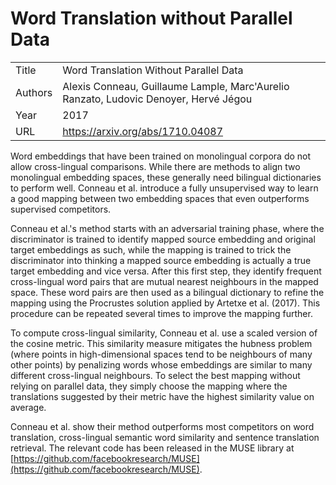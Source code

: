 # Word Translation without Parallel Data

|||
| ---- | ---- |
| Title | Word Translation Without Parallel Data |
| Authors | Alexis Conneau, Guillaume Lample, Marc'Aurelio Ranzato, Ludovic Denoyer, Hervé Jégou |
| Year | 2017 |
| URL | https://arxiv.org/abs/1710.04087 |

Word embeddings that have been trained on monolingual corpora do not allow
cross-lingual comparisons. While there are methods to align two monolingual
embedding spaces, these generally need bilingual dictionaries to perform well. 
Conneau et al. introduce a fully unsupervised way to learn a good mapping
between two embedding spaces that even outperforms supervised competitors. 

Conneau et al.'s method starts with an adversarial training phase, where the discriminator is trained
to identify mapped source embedding and original target embeddings as such, while
the mapping is trained to trick the discriminator into thinking a mapped source
embedding is actually a true target embedding and vice versa. After this first 
step, they identify frequent cross-lingual word pairs that are mutual nearest
neighbours in the mapped space. These word pairs are then used as a bilingual
dictionary to refine the mapping using the Procrustes solution applied by 
Artetxe et al. (2017). This procedure can be repeated several times to improve the 
mapping further.

To compute cross-lingual similarity, Conneau et al. use a scaled
version of the cosine metric. This similarity measure mitigates the hubness problem 
(where points in high-dimensional spaces tend to be neighbours of many other points)
by penalizing words whose embeddings are similar to many different cross-lingual
neighbours. To select the best mapping without relying on parallel data, they
simply choose the mapping where the translations suggested by their metric have
the highest similarity value on average.
 
Conneau et al. show their method outperforms most competitors on word translation,
cross-lingual semantic word similarity and sentence translation retrieval.
The relevant code has been released in the MUSE library at 
[https://github.com/facebookresearch/MUSE](https://github.com/facebookresearch/MUSE).
